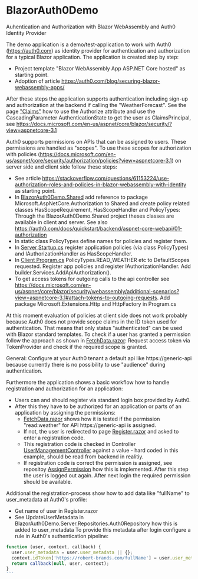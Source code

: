 # BlazorAuth0Demo
Auhentication and Authorization with Blazor WebAssembly and Auth0 Identity Provider

The demo application is a demo/test-application to work with Auth0 (https://auth0.com) as identity provider for authentication and authorization for a typical Blazor application. 
The application is created step by step:
* Project template "Blazor WebAssembly App ASP.NET Core hosted" as starting point.
* Adoption of article https://auth0.com/blog/securing-blazor-webassembly-apps/

After these steps the application supports authentication including sign-up and authorization at the backend if calling the "WeatherForecast". See the page <a href="https://github.com/rbrands/BlazorAuth0Demo/blob/master/BlazorAuth0Demo/Client/Pages/Claims.razor">"Claims"</a> how to use
the Authorize attribute and use the CascadingParameter AuthenticationState to get the user as ClaimsPrincipal, see https://docs.microsoft.com/en-us/aspnet/core/blazor/security/?view=aspnetcore-3.1

Auth0 supports permissions on APIs that can be assigned to users. These permissions are handled as "scopes". To use these scopes for authorization with policies (https://docs.microsoft.com/en-us/aspnet/core/security/authorization/policies?view=aspnetcore-3.1) on server side and client side follow these steps:
* See article https://stackoverflow.com/questions/61153224/use-authorization-roles-and-policies-in-blazor-webassembly-with-identity as starting point.
* In <a href="https://github.com/rbrands/BlazorAuth0Demo/tree/master/BlazorAuth0Demo/Shared">BlazorAuth0Demo.Shared</a> add reference to package Microsoft.AspNetCore.Authorization to Shared and create policy related classes HasScopeRequirement, HasScopeHandler and PolicyTypes: Through the BlazorAuth0Demo.Shared project theses classes are available in client and server. See also https://auth0.com/docs/quickstart/backend/aspnet-core-webapi/01-authorization
* In static class PolicyTypes define names for policies and register them.
* In <a href="https://github.com/rbrands/BlazorAuth0Demo/blob/master/BlazorAuth0Demo/Server/Startup.cs">Server Startup.cs</a> register application policies (via class PolicyTypes) and IAuthorizationHandler as HasScopeHandler.
* In <a href="https://github.com/rbrands/BlazorAuth0Demo/blob/master/BlazorAuth0Demo/Client/Program.cs">Client Program.cs</a> PolicyTypes.READ_WEATHER etc to DefaultScopes requested. Register app policies and register IAuthorizationHandler. Add builder.Services.AddApiAuthorization().
* To get access tokens for outgoing calls to the api controller see https://docs.microsoft.com/en-us/aspnet/core/blazor/security/webassembly/additional-scenarios?view=aspnetcore-3.1#attach-tokens-to-outgoing-requests. Add package Microsoft.Extensions.Http and HttpFactory in Program.cs

At this moment evaluation of policies at client side does not work probably because Auth0 does not provide scope claims in the ID token used for authentication. That means that only status "authenticated" can be used with Blazor standard templates. To check if a user has granted a permission follow the approach as shown in <a href="https://github.com/rbrands/BlazorAuth0Demo/blob/master/BlazorAuth0Demo/Client/Pages/FetchData.razor">FetchData.razor</a>:
Request access token via TokenProvider and check if the required scope is granted.

General: Configure at your Auth0 tenant a default api like https://generic-api because currently there is no possibility to use "audience" during authentication.

Furthermore the application shows a basic workflow how to handle registration and authorization for an application:
* Users can and should register via standard login box provided by Auth0.
* After this they have to be authorized for an application or parts of an application by assigning the permissions:
  * <a href="https://github.com/rbrands/BlazorAuth0Demo/blob/master/BlazorAuth0Demo/Client/Pages/FetchData.razor">FetchData.razor</a> shows how it is tested if the permission "read:weather" for API https://generic-api is assigned.
  * If not, the user is redirected to page <a href="https://github.com/rbrands/BlazorAuth0Demo/blob/master/BlazorAuth0Demo/Client/Pages/Register.razor">Register.razor</a> and asked to enter a registration code.
  * This registration code is checked in Controller <a href="https://github.com/rbrands/BlazorAuth0Demo/blob/master/BlazorAuth0Demo/Server/Controllers/UserManagementController.cs">UserManagementController</a> against a value - hard coded in this example, should be read from backend in realitiy.
  * If registration code is correct the permission is assigned, see repositoy <a href="https://github.com/rbrands/BlazorAuth0Demo/blob/b9f205432a934209f08c0525acd9720e8ad19bf2/BlazorAuth0Demo/Server/Repositories/Auth0Repository.cs#L52">AssignPermission</a> how this is implemented. After this step the user is logged out again. After next login the required permission should be available.

Additional the registration-process show how to add data like "fullName" to user_metadata at Auth0's profile:
* Get name of user in Register.razor
* See UpdateUserMetadata in BlazorAuth0Demo.Server.Repositories.Auth0Repository how this is added to user_metadata
To provide this metadata after login configure a rule in Auth0's authentication pipeline:
````javascript
function (user, context, callback) {
  user.user_metadata = user.user_metadata || {};
  context.idToken['https://robert-brands.com/fullName'] = user.user_metadata.fullName || '';
  return callback(null, user, context);
}
```


